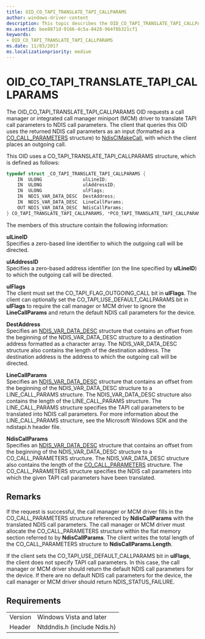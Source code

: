 ```yaml
---
title: OID_CO_TAPI_TRANSLATE_TAPI_CALLPARAMS
author: windows-driver-content
description: This topic describes the OID_CO_TAPI_TRANSLATE_TAPI_CALLPARAMS object identifier (OID).
ms.assetid: bee8871d-9166-4c5a-8428-964f8b321cf1
keywords:
- OID_CO_TAPI_TRANSLATE_TAPI_CALLPARAMS
ms.date: 11/03/2017
ms.localizationpriority: medium
---
```


# OID_CO_TAPI_TRANSLATE_TAPI_CALLPARAMS

The OID_CO_TAPI_TRANSLATE_TAPI_CALLPARAMS OID requests a call manager or integrated call manager miniport (MCM) driver to translate TAPI call parameters to NDIS call parameters. The client that queries this OID uses the returned NDIS call parameters as an input (formatted as a [CO_CALL_PARAMETERS](https://msdn.microsoft.com/library/windows/hardware/ff545384) structure) to [NdisClMakeCall](https://msdn.microsoft.com/library/windows/hardware/ff561635), with which the client places an outgoing call.

This OID uses a CO_TAPI_TRANSLATE_TAPI_CALLPARAMS structure, which is defined as follows:

```c++
typedef struct _CO_TAPI_TRANSLATE_TAPI_CALLPARAMS {
    IN  ULONG               ulLineID;
    IN  ULONG               ulAddressID;
    IN  ULONG               ulFlags;
    IN  NDIS_VAR_DATA_DESC  DestAddress;
    IN  NDIS_VAR_DATA_DESC  LineCallParams;
    OUT NDIS_VAR_DATA_DESC  NdisCallParams;
} CO_TAPI_TRANSLATE_TAPI_CALLPARAMS, *PCO_TAPI_TRANSLATE_TAPI_CALLPARAMS;
```

The members of this structure contain the following information:

**ulLineID**  
Specifies a zero-based line identifier to which the outgoing call will be directed.

**ulAddressID**  
Specifies a zero-based address identifier (on the line specified by **ulLineID**) to which the outgoing call will be directed.

**ulFlags**  
The client must set the CO_TAPI_FLAG_OUTGOING_CALL bit in **ulFlags**. The client can optionally set the CO_TAPI_USE_DEFAULT_CALLPARAMS bit in **ulFlags** to require the call manager or MCM driver to ignore the **LineCallParams** and return the default NDIS call parameters for the device.

**DestAddress**  
Specifies an [NDIS_VAR_DATA_DESC](https://msdn.microsoft.com/library/windows/hardware/ff559020) structure that contains an offset from the beginning of the NDIS_VAR_DATA_DESC structure to a destination address formatted as a character array. The NDIS_VAR_DATA_DESC structure also contains the length of the destination address. The destination address is the address to which the outgoing call will be directed.

**LineCallParams**  
Specifies an [NDIS_VAR_DATA_DESC](https://msdn.microsoft.com/library/windows/hardware/ff559020) structure that contains an offset from the beginning of the NDIS_VAR_DATA_DESC structure to a LINE_CALL_PARAMS structure. The NDIS_VAR_DATA_DESC structure also contains the length of the LINE_CALL_PARAMS structure. The LINE_CALL_PARAMS structure specifies the TAPI call parameters to be translated into NDIS call parameters. For more information about the LINE_CALL_PARAMS structure, see the Microsoft Windows SDK and the ndistapi.h header file.

**NdisCallParams**  
Specifies an [NDIS_VAR_DATA_DESC](https://msdn.microsoft.com/library/windows/hardware/ff559020) structure that contains an offset from the beginning of the NDIS_VAR_DATA_DESC structure to a CO_CALL_PARAMETERS structure. The NDIS_VAR_DATA_DESC structure also contains the length of the [CO_CALL_PARAMETERS](https://msdn.microsoft.com/library/windows/hardware/ff545384) structure. The CO_CALL_PARAMETERS structure specifies the NDIS call parameters into which the given TAPI call parameters have been translated.

## Remarks

If the request is successful, the call manager or MCM driver fills in the CO_CALL_PARAMETERS structure referenced by **NdisCallParams** with the translated NDIS call parameters. The call manager or MCM driver must allocate the CO_CALL_PARAMETERS structure within the flat memory section referred to by **NdisCallParams**. The client writes the total length of the CO_CALL_PARAMETERS structure to **NdisCallParams.Length**.

If the client sets the CO_TAPI_USE_DEFAULT_CALLPARAMS bit in **ulFlags**, the client does not specify TAPI call parameters. In this case, the call manager or MCM driver should return the default NDIS call parameters for the device. If there are no default NDIS call parameters for the device, the call manager or MCM driver should return NDIS_STATUS_FAILURE.


## Requirements

| | |
| --- | --- |
| Version | Windows Vista and later |
| Header | Ntddndis.h (include Ndis.h) |

